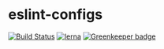 # eslint-configs

[![Build Status](https://travis-ci.com/michaelkohler/eslint-configs.svg?branch=master)](https://travis-ci.com/michaelkohler/eslint-configs) [![lerna](https://img.shields.io/badge/maintained%20with-lerna-cc00ff.svg)](https://lernajs.io/)
[![Greenkeeper badge](https://badges.greenkeeper.io/michaelkohler/eslint-configs.svg)](https://greenkeeper.io/)
